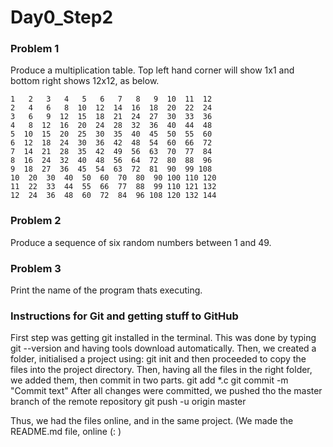 # Day0_Step2

### Problem 1
Produce a multiplication table. Top left hand corner will show 1x1 and bottom right shows 12x12, as below.

    1   2   3   4   5   6   7   8   9  10  11  12 
    2   4   6   8  10  12  14  16  18  20  22  24 
    3   6   9  12  15  18  21  24  27  30  33  36 
    4   8  12  16  20  24  28  32  36  40  44  48 
    5  10  15  20  25  30  35  40  45  50  55  60 
    6  12  18  24  30  36  42  48  54  60  66  72 
    7  14  21  28  35  42  49  56  63  70  77  84 
    8  16  24  32  40  48  56  64  72  80  88  96 
    9  18  27  36  45  54  63  72  81  90  99 108 
    10  20  30  40  50  60  70  80  90 100 110 120 
    11  22  33  44  55  66  77  88  99 110 121 132 
    12  24  36  48  60  72  84  96 108 120 132 144


### Problem 2
Produce a sequence of six random numbers between 1 and 49.

### Problem 3
Print the name of the program thats executing.


### Instructions for Git and getting stuff to GitHub
First step was getting git installed in the terminal. This was done by typing 
  git --version
and having tools download automatically.
Then, we created a folder, initialised a project using:
  git init
and then proceeded to copy the files into the project directory. Then, having all the files in the right folder, we added them, then commit in two parts.
  git add *.c
  git commit -m "Commit text"
After all changes were committed, we pushed tho the master branch of the remote repository
  git push -u origin master
  
Thus, we had the files online, and in the same project. (We made the README.md file, online (: 
)
